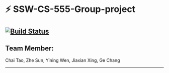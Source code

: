 # ⚡ SSW-CS-555-Group-project


[![Build Status](https://travis-ci.org/Taochai/CS-SSW-555-Group-Project.svg?branch=master)](https://travis-ci.org/Taochai/CS-SSW-555-Group-Project)
----
Team Member:
-
Chai Tao, Zhe Sun, Yining Wen, Jiaxian Xing, Ge Chang

----

